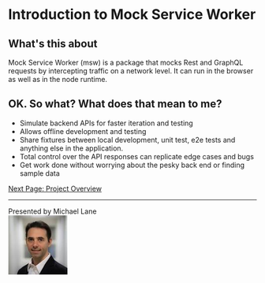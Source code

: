 # Introduction to Mock Service Worker

## What's this about

Mock Service Worker (msw) is a package that mocks Rest and GraphQL requests by intercepting traffic on a network level.  It can run in the browser as well as in the node runtime.

## OK. So what?  What does that mean to me?

- Simulate backend APIs for faster iteration and testing
- Allows offline development and testing
- Share fixtures between local development, unit test, e2e tests and anything else in the application.
- Total control over the API responses can replicate edge cases and bugs
- Get work done without worrying about the pesky back end or finding sample data

[Next Page: Project Overview](project-overview.md)

---
Presented by Michael Lane  
![Michae Lane](ml.jpeg)  
